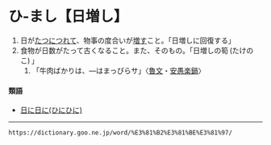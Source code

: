 # ひ‐まし【日増し】

1.  日が[たつ](たつ（経つ）)[につれて](につれて（に連れて）)、物事の度合いが[増す](ます（増す／益す）)こと。「日増しに回復する」
2.  食物が日数がたって古くなること。また、そのもの。「日増しの筍 (たけのこ) 」    
    1.  「牛肉ばかりは、―はまっぴらサ」〈[魯文](https://dictionary.goo.ne.jp/word/person/%E4%BB%AE%E5%90%8D%E5%9E%A3%E9%AD%AF%E6%96%87/#jn-43413)・[安愚楽鍋](https://dictionary.goo.ne.jp/word/%E5%AE%89%E6%84%9A%E6%A5%BD%E9%8D%8B/#jn-2975)〉
        

#### 類語

-   [日に日に(ひにひに)](https://dictionary.goo.ne.jp/word/%E6%97%A5%E3%81%AB%E6%97%A5%E3%81%AB/#jn-186525)

---
`https://dictionary.goo.ne.jp/word/%E3%81%B2%E3%81%BE%E3%81%97/`